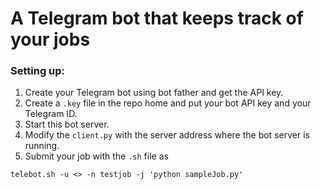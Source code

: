 # A Telegram bot that keeps track of your jobs

### Setting up:
1. Create your Telegram bot using bot father and get the API key.
1. Create a `.key` file in the repo home and put your bot API key and your Telegram ID.
1. Start this bot server.
1. Modify the `client.py` with the server address where the bot server is running.
1. Submit your job with the `.sh` file as
```
telebot.sh -u <> -n testjob -j 'python sampleJob.py'
```
